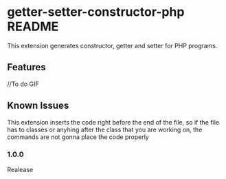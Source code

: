 # getter-setter-constructor-php README

This extension generates constructor, getter and setter for PHP programs.

## Features

//To do GIF

## Known Issues

This extension inserts the code right before the end of the file, so if the file has to classes or anyhing after the class that you are working on, the commands are not gonna place the code properly

### 1.0.0

Realease